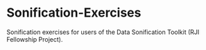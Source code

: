 # Sonification-Exercises
Sonification exercises for users of the Data Sonification Toolkit (RJI Fellowship Project).
